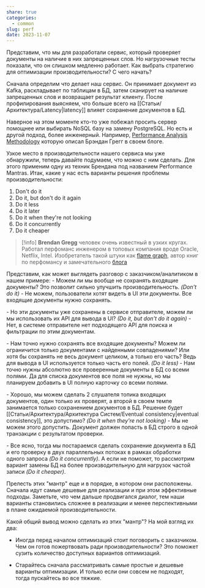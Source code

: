 ```yaml
---
share: true
categories:
  - common
slug: perf
date: 2023-11-07
---
```

Представим, что мы для разработали сервис, который проверяет документы на наличие в них запрещенных слов. Но нагрузочные тесты показали, что он слишком медленно работает. Как выбрать стратегию для оптимизации производительности? С чего начать?
<!-- more -->

Сначала определим что делает наш сервис. Он принимает документ из Kafka, раскладывает по таблицам в БД, затем сканирует на наличие запрещенных слов и возвращает результат клиенту. После профилирования выясняем, что больше всего на [[Статьи/Архитектура/Latency|latency]] влияет сохранение документов в БД.

Наверное на этом моменте кто-то уже побежал просить сервер помощнее или выбирать NoSQL базу на замену PostgreSQL. Но есть и другой подход, более инженерный. Например, [Performance Analysis Methodology](https://www.brendangregg.com/methodology.html) которую описал Брэндан Грегг в своем блоге.

Узкое место в производительности нашего сервиса мы уже обнаружили, теперь давайте подумаем, что можно с ним сделать. Для этого применим одну из техник Брендана под названием Performance Mantras. 
Итак, какие у нас есть варианты решения проблемы производительности:
1. Don't do it
2. Do it, but don't do it again
3. Do it less
4. Do it later
5. Do it when they're not looking
6. Do it concurrently
7. Do it cheaper

>[!info]
>**Brendan Gregg** человек очень известный в узких кругах. Работал перфоманс инженером в топовых компания вроде Oracle, Netflix, Intel. Изобретатель такой штуки как [flame graph](https://www.brendangregg.com/flamegraphs.html), автор книг по перфомансу и замечательного [блога](https://www.brendangregg.com/index.html)

Представим, как может выглядеть разговор с заказчиком/аналитиком в нашем примере:
\- Можем ли мы вообще не сохранять входящие документы? Это позволит сильно улучшить производительность. *(Don't do it)*
\- Не можем, пользователи хотят видеть в UI эти документы. Все входящие документы нужно сохранять.

\- Но эти документы уже сохранены в сервисе отправителе, можем ли мы использовать их API для вывода в UI? *(Do it, but don't do it again)*
\- Нет, в системе отправителе нет подходящего API для поиска и фильтрации по этим документам.

\- Нам точно нужно сохранять все входящие документы? Можем ли ограничится только документами с найденными совпадениями? Или хотя бы сохранять не весь документ целиком, а только его часть? Ведь для вывода в UI используется только часть его полей. *(Do it less)*
\- Нам точно нужны абсолютно все проверенные документы в БД со всеми полями. Да для списка документов все поля не нужны, но мы планируем добавить в UI полную карточку со всеми полями.

\- Хорошо, мы можем сделать 2 слушателя топика входящих документов, один только их проверят, а второй в своем темпе занимается только сохранением документов в БД. Решение будет [[Статьи/Архитектура/Архитектура Систем/Eventual consistency|eventual consistency]], это допустимо? *(Do it when they're not looking)*
\- Мы не можем этого допустить. Документ должен попасть в БД строго в одной транзакции с результатом проверки.

\- Все ясно, тогда мы постараемся сделать сохранение документа в БД и его проверку в двух параллельных потоках в рамках обработки одного запроса *(Do it concurrently)*. А если не поможет, то рассмотрим вариант замены БД на более производительную для нагрузок частой записи *(Do it cheaper)*.


Прелесть этих "мантр" еще и в порядке, в котором они расположены. Сначала идут самые дешевые для реализации и при этом эффективные подходы. Заметьте, что чем дальше продвигался диалог, тем наши варианты становились сложнее в реализации и менее перспективными в плане ожидаемой производительности.


Какой общий вывод можно сделать из этих "мантр"? На мой взгляд их два:
- Иногда перед началом оптимизаций стоит поговорить с заказчиком. Чем он готов пожертвовать ради производительности? Это поможет сузить количество доступных вариантов оптимизаций.  

- Старайтесь сначала рассматривать самые простые и дешевые варианты оптимизации. И только если они совсем не подходят, тогда пускайтесь во все тяжкие. 
  